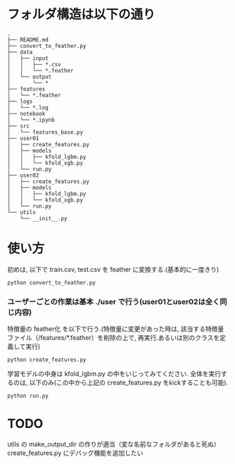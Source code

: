 # フォルダ構造は以下の通り
```
.
├── README.md
├── convert_to_feather.py
├── data
│   ├── input
│   │   ├── *.csv
│   │   └── *.feather
│   └── output
│       └── *
├── features
│   └── *.feather
├── logs
│   └── *.log
├── notebook
│   └── *.ipynb
├── src
│   └── features_base.py
├── user01
│   ├── create_features.py
│   ├── models
│   │   ├── kfold_lgbm.py
│   │   └── kfold_xgb.py
│   └── run.py
├── user02
│   ├── create_features.py
│   ├── models
│   │   ├── kfold_lgbm.py
│   │   └── kfold_xgb.py
│   └── run.py
└── utils
    └── __init__.py
```

# 使い方
初めは, 以下で train.csv, test.csv を feather に変換する.(基本的に一度きり)
```
python convert_to_feather.py
```
### ユーザーごとの作業は基本 ./user で行う(user01とuser02は全く同じ内容)
特徴量の feather化 を以下で行う.(特徴量に変更があった時は, 該当する特徴量ファイル（/features/*.feather）を削除の上で, 再実行.あるいは別のクラスを定義して実行)
```
python create_features.py
```
学習モデルの中身は kfold_lgbm.py の中をいじってみてください.
全体を実行するのは, 以下のみ(この中から上記の create_features.py をkickすることも可能).
```
python run.py
```

# TODO
utils の make_output_dir の作りが適当（変な名前なフォルダがあると死ぬ）  
create_features.py にデバッグ機能を追加したい
